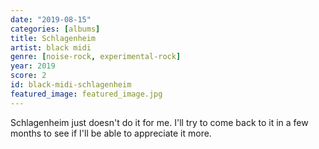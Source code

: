 ```yaml
---
date: "2019-08-15"
categories: [albums]
title: Schlagenheim
artist: black midi
genre: [noise-rock, experimental-rock]
year: 2019
score: 2
id: black-midi-schlagenheim
featured_image: featured_image.jpg
---
```


Schlagenheim just doesn't do it for me. I'll try to come back to it in a few months to see if I'll be able to appreciate it more.

